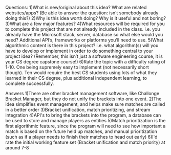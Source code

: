Questions:
1)What is new/original about this idea? What are related websites/apps? (Be able to answer the question: isn’t somebody already doing this?)
2)Why is this idea worth doing? Why is it useful and not boring?
3)What are a few major features?
4)What resources will be required for you to complete this project that are not already included in the class. i.e. you already have the Microsoft stack, server, database so what else would you need? Additional API’s, frameworks or platforms you’ll need to use.
5)What algorithmic content is there in this project? i.e. what algorithm(s) will you have to develop or implement in order to do something central to your project idea? (Remember, this isn’t just a software engineering course, it is your CS degree capstone course!)
6)Rate the topic with a difficulty rating of 1-10. One being supremely easy to implement (not necessarily short though). Ten would require the best CS students using lots of what they learned in their CS degree, plus additional independent learning, to complete successfully.



Answers
1)There are other bracket management software, like Challonge Bracket Manager, but they do not unify the brackets into one event.
2)The idea simplifies event management, and helps make sure matches are called in a better order
3)Bracket unification, match prioritizing, and stream integration
4)API's to bring the brackets into the program, a database can be used to store and manage players as entities
5)Match prioritization is the first algorithmic feature, since the program will need to see how important a match is based on the future held up matches, and manual prioritization (such as if a player needs to finish their matches to head out early)
6)I'd rate the initial working feature set (Bracket unification and match priority) at around 7-8

